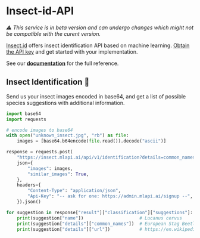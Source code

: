 # Insect-id-API
*⚠️ This service is in beta version and can undergo changes which might not be compatible with the curent version.*

[Insect.id](https://insect.id) offers insect identification API based on machine learning. [Obtain the API key](https://admin.mlapi.ai/signup) and get started with your implementation.

See our **[documentation](http://insect.kindwise.com/docs)** for the full reference.

## Insect Identification 🐞
Send us your insect images encoded in base64, and get a list of possible species suggestions with additional information.
```python
import base64
import requests

# encode images to base64
with open("unknown_insect.jpg", "rb") as file:
    images = [base64.b64encode(file.read()).decode("ascii")]

response = requests.post(
    "https://insect.mlapi.ai/api/v1/identification?details=common_names,url",
    json={
        "images": images,
        "similar_images": True,
    },
    headers={
        "Content-Type": "application/json",
        "Api-Key": "-- ask for one: https://admin.mlapi.ai/signup --",
    }).json()

for suggestion in response["result"]["classification"]["suggestions"]:
    print(suggestion["name"])                     # Lucanus cervus
    print(suggestion["details"]["common_names"])  # European Stag Beetle
    print(suggestion["details"]["url"])           # https://en.wikipedia.org/wiki/Lucanus_cervus
```
